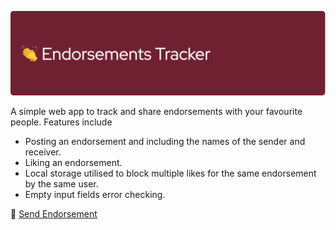 <kbd>![Endorsements Tracker](/assets/header.png)</kbd>

A simple web app to track and share endorsements with your favourite people. Features include

- Posting an endorsement and including the names of the sender and receiver.
- Liking an endorsement.
- Local storage utilised to block multiple likes for the same endorsement by the same user.
- Empty input fields error checking.

🔗 [Send Endorsement](https://aakashpereira.github.io/Endorsement-Tracker/)
